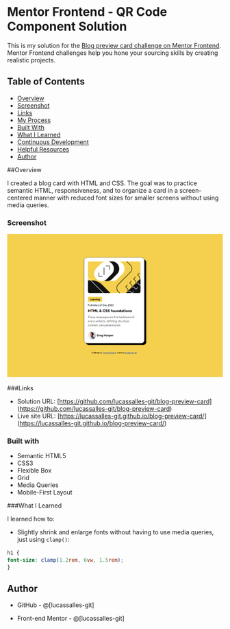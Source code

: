 # Mentor Frontend - QR Code Component Solution

This is my solution for the [Blog preview card challenge on Mentor Frontend](https://www.frontendmentor.io/challenges/qr-code-component-iux_sIO_H). Mentor Frontend challenges help you hone your sourcing skills by creating realistic projects.

## Table of Contents

- [Overview](#overview)
- [Screenshot](#screenshot)
- [Links](#links)
- [My Process](#my-process)
- [Built With](#built-with)
- [What I Learned](#what-i-learned)
- [Continuous Development](#continuous-development)
- [Helpful Resources](#helpful-resources)
- [Author](#author)

##Overview

I created a blog card with HTML and CSS. The goal was to practice semantic HTML, responsiveness, and to organize a card in a screen-centered manner with reduced font sizes for smaller screens without using media queries.

### Screenshot

![screenshot](assets/images/Screenshot-card.png)

###Links

- Solution URL: [https://github.com/lucassalles-git/blog-preview-card]
(https://github.com/lucassalles-git/blog-preview-card)
- Live site URL: [https://lucassalles-git.github.io/blog-preview-card/]
(https://lucassalles-git.github.io/blog-preview-card/)

### Built with

- Semantic HTML5
- CSS3
- Flexible Box
- Grid
- Media Queries
- Mobile-First Layout

###What I Learned

I learned how to:

- Slightly shrink and enlarge fonts without having to use media queries, just using ``clamp()``:
```css
h1 { 
font-size: clamp(1.2rem, 6vw, 1.5rem);
}

```

## Author

- GitHub - @[lucassalles-git]

- Front-end Mentor - @[lucassalles-git]